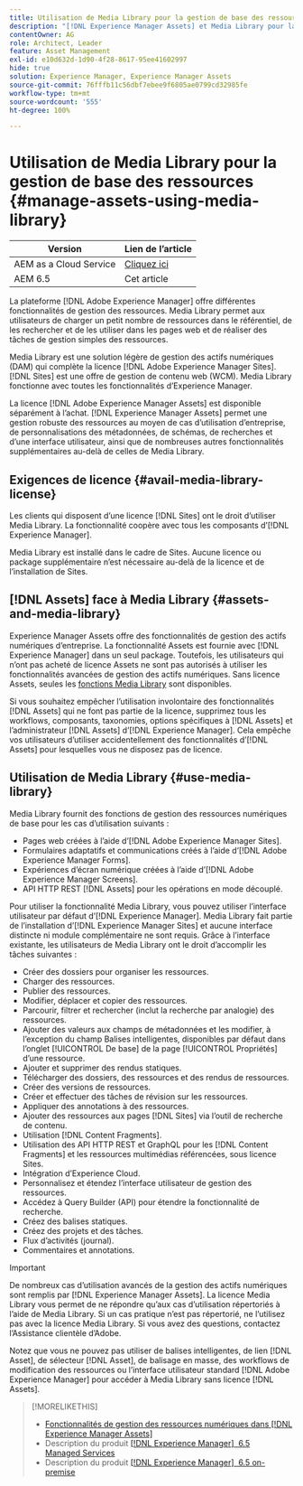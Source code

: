 ```yaml
---
title: Utilisation de Media Library pour la gestion de base des ressources numériques
description: "[!DNL Experience Manager Assets] et Media Library pour la gestion des ressources."
contentOwner: AG
role: Architect, Leader
feature: Asset Management
exl-id: e10d632d-1d90-4f28-8617-95ee41602997
hide: true
solution: Experience Manager, Experience Manager Assets
source-git-commit: 76fffb11c56dbf7ebee9f6805ae0799cd32985fe
workflow-type: tm+mt
source-wordcount: '555'
ht-degree: 100%

---
```



# Utilisation de Media Library pour la gestion de base des ressources {#manage-assets-using-media-library}

| Version | Lien de l’article |
| -------- | ---------------------------- |
| AEM as a Cloud Service | [Cliquez ici](https://experienceleague.adobe.com/docs/experience-manager-cloud-service/content/assets/admin/medialibrary.html?lang=fr) |
| AEM 6.5 | Cet article |

La plateforme [!DNL Adobe Experience Manager] offre différentes fonctionnalités de gestion des ressources. Media Library permet aux utilisateurs de charger un petit nombre de ressources dans le référentiel, de les rechercher et de les utiliser dans les pages web et de réaliser des tâches de gestion simples des ressources.

Media Library est une solution légère de gestion des actifs numériques (DAM) qui complète la licence [!DNL Adobe Experience Manager Sites]. [!DNL Sites] est une offre de gestion de contenu web (WCM). Media Library fonctionne avec toutes les fonctionnalités d’Experience Manager.

La licence [!DNL Adobe Experience Manager Assets] est disponible séparément à l’achat. [!DNL Experience Manager Assets] permet une gestion robuste des ressources au moyen de cas d’utilisation d’entreprise, de personnalisations des métadonnées, de schémas, de recherches et d’une interface utilisateur, ainsi que de nombreuses autres fonctionnalités supplémentaires au-delà de celles de Media Library.

## Exigences de licence {#avail-media-library-license}

Les clients qui disposent d’une licence [!DNL Sites] ont le droit d’utiliser Media Library. La fonctionnalité coopère avec tous les composants d’[!DNL Experience Manager].

Media Library est installé dans le cadre de Sites. Aucune licence ou package supplémentaire n’est nécessaire au-delà de la licence et de l’installation de Sites.

## [!DNL Assets] face à Media Library {#assets-and-media-library}

Experience Manager Assets offre des fonctionnalités de gestion des actifs numériques d’entreprise. La fonctionnalité Assets est fournie avec [!DNL Experience Manager] dans un seul package. Toutefois, les utilisateurs qui n’ont pas acheté de licence Assets ne sont pas autorisés à utiliser les fonctionnalités avancées de gestion des actifs numériques. Sans licence Assets, seules les [fonctions Media Library](#use-media-library) sont disponibles.

Si vous souhaitez empêcher l’utilisation involontaire des fonctionnalités [!DNL Assets] qui ne font pas partie de la licence, supprimez tous les workflows, composants, taxonomies, options spécifiques à [!DNL Assets] et l’administrateur [!DNL Assets] d’[!DNL Experience Manager]. Cela empêche vos utilisateurs d’utiliser accidentellement des fonctionnalités d’[!DNL Assets] pour lesquelles vous ne disposez pas de licence.

## Utilisation de Media Library {#use-media-library}

Media Library fournit des fonctions de gestion des ressources numériques de base pour les cas d’utilisation suivants :

* Pages web créées à l’aide d’[!DNL Adobe Experience Manager Sites].
* Formulaires adaptatifs et communications créés à l’aide d’[!DNL Adobe Experience Manager Forms].
* Expériences d’écran numérique créées à l’aide d’[!DNL Adobe Experience Manager Screens].
* API HTTP REST [!DNL Assets] pour les opérations en mode découplé.

<!--
 TBD: Remove this after confirmation. May need to merge this list with the list provided by PMs.
* Static renditions

-->

Pour utiliser la fonctionnalité Media Library, vous pouvez utiliser l’interface utilisateur par défaut d’[!DNL Experience Manager]. Media Library fait partie de l’installation d’[!DNL Experience Manager Sites] et aucune interface distincte ni module complémentaire ne sont requis. Grâce à l’interface existante, les utilisateurs de Media Library ont le droit d’accomplir les tâches suivantes :

* Créer des dossiers pour organiser les ressources.
* Charger des ressources.
* Publier des ressources.
* Modifier, déplacer et copier des ressources.
* Parcourir, filtrer et rechercher (inclut la recherche par analogie) des ressources.
* Ajouter des valeurs aux champs de métadonnées et les modifier, à l’exception du champ Balises intelligentes, disponibles par défaut dans l’onglet [!UICONTROL De base] de la page [!UICONTROL Propriétés] d’une ressource.
* Ajouter et supprimer des rendus statiques.
* Télécharger des dossiers, des ressources et des rendus de ressources.
* Créer des versions de ressources.
* Créer et effectuer des tâches de révision sur les ressources.
* Appliquer des annotations à des ressources.
* Ajouter des ressources aux pages [!DNL Sites] via l’outil de recherche de contenu.
* Utilisation [!DNL Content Fragments].
* Utilisation des API HTTP REST et GraphQL pour les [!DNL Content Fragments] et les ressources multimédias référencées, sous licence Sites.
* Intégration d’Experience Cloud.
* Personnalisez et étendez l’interface utilisateur de gestion des ressources.
* Accédez à Query Builder (API) pour étendre la fonctionnalité de recherche.
* Créez des balises statiques.
* Créez des projets et des tâches.
* Flux d’activités (journal).
* Commentaires et annotations.

<!-- TBD: Define exactly which basic Assets workflow are available for use with Media Library?

As per PM, we must avoid stating such a list, as we do not have a list that makes sense in Cloud Service.
-->

>[!IMPORTANT]
>
>De nombreux cas d’utilisation avancés de la gestion des actifs numériques sont remplis par [!DNL Experience Manager Assets]. La licence Media Library vous permet de ne répondre qu’aux cas d’utilisation répertoriés à l’aide de Media Library. Si un cas pratique n’est pas répertorié, ne l’utilisez pas avec la licence Media Library. Si vous avez des questions, contactez l’Assistance clientèle d’Adobe.

Notez que vous ne pouvez pas utiliser de balises intelligentes, de lien [!DNL Asset], de sélecteur [!DNL Asset], de balisage en masse, des workflows de modification des ressources ou l’interface utilisateur standard [!DNL Adobe Experience Manager] pour accéder à Media Library sans licence [!DNL Assets].

<!-- TBD: Add a CTA - how to contact Adobe for queries. -->

>[!MORELIKETHIS]
>
>* [Fonctionnalités de gestion des ressources numériques dans  [!DNL Experience Manager Assets]](https://experienceleague.adobe.com/docs/experience-manager-65/assets/home.html?lang=fr)
>* Description du produit [[!DNL Experience Manager]  6.5 Managed Services](https://helpx.adobe.com/fr/legal/product-descriptions/adobe-experience-manager-managed-services.html)
>* Description du produit [[!DNL Experience Manager]  6.5 on-premise](https://helpx.adobe.com/fr/legal/product-descriptions/adobe-experience-manager-on-premise.html)
